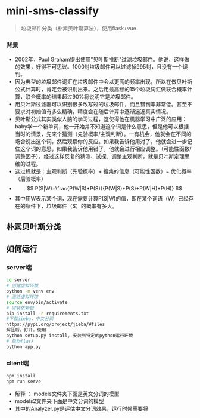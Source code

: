 # mini-sms-classify
>垃圾邮件分类（朴素贝叶斯算法），使用flask+vue

### 背景
* 2002年，Paul Graham提出使用"贝叶斯推断"过滤垃圾邮件。他说，这样做的效果，好得不可思议。1000封垃圾邮件可以过滤掉995封，且没有一个误判。
* 因为典型的垃圾邮件词汇在垃圾邮件中会以更高的频率出现，所以在做贝叶斯公式计算时，肯定会被识别出来。之后用最高频的15个垃圾词汇做联合概率计算，联合概率的结果超过90%将说明它是垃圾邮件。
* 用贝叶斯过滤器可以识别很多改写过的垃圾邮件，而且错判率非常低。甚至不要求对初始值有多么精确，精度会在随后计算中逐渐逼近真实情况。
* 贝叶斯公式其实类似人脑的学习过程，这使得他在机器学习中广泛的应用：baby学一个新单词，他一开始并不知道这个词是什么意思，但是他可以根据当时的情景，先来个猜测（先验概率/主观判断）。一有机会，他就会在不同的场合说出这个词，然后观察你的反应。如果我告诉他用对了，他就会进一步记住这个词的意思，如果我告诉他用错了，他就会进行相应调整。（可能性函数/调整因子）。经过这样反复的猜测、试探、调整主观判断，就是贝叶斯定理思维的过程。
* 这过程就是：主观判断（先验概率）+ 搜集的信息（可能性函数）= 优化概率（后验概率）
* $$ P(S|W)=\frac{P(W|S)*P(S)}{P(W|S)*P(S)+P(W|H)*P(H)} $$
* 其中用W表示某个词，现在需要计算P(S|W)的值，即在某个词语（W）已经存在的条件下，垃圾邮件（S）的概率有多大。
## 朴素贝叶斯分类
## 如何运行
### server端
```bash
cd server
# 创建虚拟环境
python -m venv env
# 激活虚拟环境
source env/bin/activate
# 安装依赖包
pip install -r requirements.txt
#下载jieba，中文分词
https://pypi.org/project/jieba/#files
解压后，打开，使用
python setup.py install, 安装到特定的python运行环境
# 启动flask
python app.py

```
### client端
```bash
npm install
npm run serve
```
* 解释 ： models文件夹下面是英文分词的模型
* models2文件夹下面是中文分词的模型
* 其中的Analyzer.py是评估中文分词效果，运行时候需要将